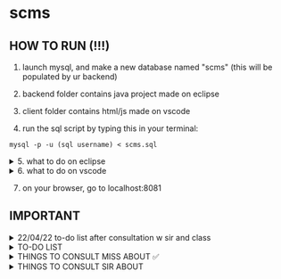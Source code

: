 # scms

## HOW TO RUN (!!!)

1. launch mysql, and make a new database named "scms" (this will be populated by ur backend)

2. backend folder contains java project made on eclipse

3. client folder contains html/js made on vscode

4. run the sql script by typing this in your terminal:

```
mysql -p -u (sql username) < scms.sql
```

<details>
<summary>5. what to do on eclipse</summary>

    1. import as project the backend to eclipse
    
    2. within eclipse, in src/main/resources/application.properties,
    change the necessary info to match ur sql settings

    3. run 'program.java' within the backend project on eclipse

</details>

<details>
<summary>6. what to do on vscode</summary>

    1. add the client folder to ur vscode workspace

    2. make sure that your terminal is set to the client folder directory
        * e.g. your terminal should look like this:
    ```
    E:\Programming\github\scms\client> []     <= this thing is ur cursor
    ```

    3. on your terminal, run this:
    ```
    ./node_modules/.bin/webpack serve --mode development
    ``` 
</details>

7. on your browser, go to localhost:8081

## IMPORTANT

<details>
<summary>22/04/22 to-do list after consultation w sir and class</summary>

- relabel all adds into saves ✅
- implement update into saves in both backend and client
- make sure danger zone and header changes if there is an id received :)

</details>

<details>
<summary>TO-DO LIST</summary>

- implement "update" functionality into the saves
    - backend
        1. category
        2. customer
        3. order
        4. product
    - client
        - make sure that the header changes if there is an id received (check recording for more info)
            - if there is an id (which means u are editing), then header is "Editing {object} {id}}"
                - where 
                    - object is either category, customer, order, or product
                    - id is the object's id
                - e.g. Editing Product 1
        - should delete button be:
            - in category show, beside the edit button (like how sir did it)
            - or embedded in the edit page as a danger zone?
                - if danger zone, set it so it only appears when u go to save page through the edit button
                - if there is id, then return danger zone
        1. category
        2. customer
        3. order
        4. product
- implement "delete" functionality into the saves
    - backend
        1. category
        2. customer
        3. order
        4. product
    - client
        1. category
        2. customer
        3. order
        4. product


</details>

<details>
<summary>THINGS TO CONSULT MISS ABOUT ✅</summary>

1. how our backend and client works
    * backend thats built on spring framework that is connected to a mysql db
    * client that runs on react and js
2. incompatibility with the java tutorial she showed
    * java & jdbc vs. java spring framework & mysql
    * wrong understanding that we needed a .sql file to have a working backend?
    * rather, we are connected to sql already
3. we're following the oop that our other major is talking about
4. ensure that she knows there is mysql involved
    * we dont have a specific .sql file, BUT we are working with sql
    * the only thing that needs to be done is make a scms db in mysql
    * then our backend will handle the rest

</details>

<details>
<summary>THINGS TO CONSULT SIR ABOUT</summary>

1. ung id system ang gulo :l
2. ung orders, how to work with many to many relationships?
    * how to have a form input for many inputs (like list of product)? 
    * and how to convert that into smth that the backend can use???
    * how to work with the builder + controller?
3. additionally, how to work with arrays sa render product?
    * e.g. in categories, show localhost:8080, the array of products under a category
    * how to render that?
4. how to work with update and delete in the backend?
    * problematic cors request errors kahit may cross origin annotation

</details>

